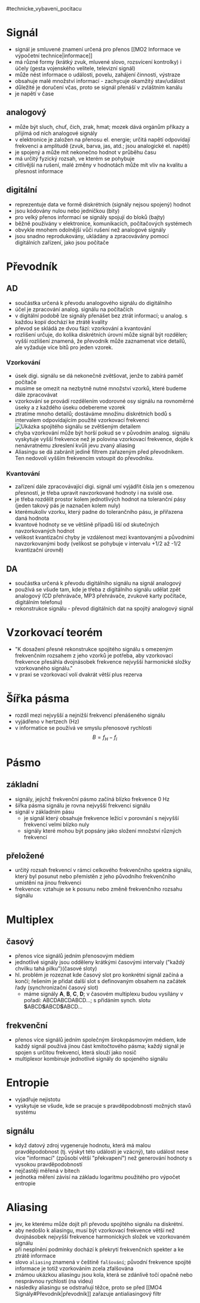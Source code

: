 #technicke_vybaveni_pocitacu
# Signál
* signál je smluvené znamení určená pro přenos [[MO2 Informace ve výpočetní technice|informace]]
* má různé formy (krátký zvuk, mluvené slovo, rozsvícení kontrolky) i účely (gesta vojenského velitele, televizní signál)
* může nést informace o události, povelu, zahájení činnosti, výstraze
* obsahuje malé množství informací - zachycuje okamžitý stav/událost
* důležité je doručení včas, proto se signál přenáší v zvláštním kanálu
* je napětí v čase
## analogový
* může být sluch, chuť, čich, zrak, hmat; mozek dává orgánům příkazy a přijímá od nich analogové signály
* v elektronice je založen na přenosu el. energie; určitá napětí odpovídají frekvenci a amplitudě (zvuk, barva, jas, atd.; jsou analogické el. napětí)
* je spojený a může mít nekonečno hodnot v průběhu času
* má určitý fyzický rozsah, ve kterém se pohybuje
* citlivější na rušení, malé změny v hodnotách může mít vliv na kvalitu a přesnost informace
## digitální
* reprezentuje data ve formě diskrétních (signály nejsou spojený) hodnot
* jsou kódovány nulou nebo jedničkou (bity)
* pro velký přenos informací se signály spojují do bloků (bajty)
* běžně používány v elektronice, komunikacích, počítačových systémech
* obvykle mnohem odolnější vůči rušení než analogové signály
* jsou snadno reprodukovány, ukládány a zpracovávány pomocí digitálních zařízení, jako jsou počítače
# Převodník
## AD
* součástka určená k převodu analogového signálu do digitálního
* účel je zpracování analog. signálu na počítačích
* v digitální podobě lze signály přenášet bez ztrát informací; u analog. s každou kopií dochází ke ztrátě kvality
* převod se skládá ze dvou fází: vzorkování a kvantování
* rozlišení určuje, do kolika diskrétních úrovní může signál být rozdělen; vyšší rozlišení znamená, že převodník může zaznamenat více detailů, ale vyžaduje více bitů pro jeden vzorek.
### Vzorkování
* úsek digi. signálu se dá nekonečně zvětšovat, jenže to zabírá paměť počítače
* musíme se omezit na nezbytně nutné množství vzorků, které budeme dále zpracovávat
* vzorkování se provádí rozdělením vodorovné osy signálu na rovnoměrné úseky a z každého úseku odebereme vzorek
* ztratíme mnoho detailů; dostáváme množinu diskrétních bodů s intervalem odpovídajícím použité vzorkovací frekvenci
![Ukázka spojitého signálu se zvětšeným detailem](https://upload.wikimedia.org/wikipedia/commons/f/f8/Spojit%C3%BD-detail.png)
* chyba vzorkování může být horší pokud se v původním analog. signálu vyskytuje vyšší frekvence než je polovina vzorkovací frekvence, dojde k nenávratnému zkreslení kvůli jevu zvaný aliasing
* Aliasingu se dá zabránit jedině filtrem zařazeným před převodníkem. Ten nedovolí vyšším frekvencím vstoupit do převodníku.
### Kvantování
* zařízení dále zpracovávající digi. signál umí vyjádřit čísla jen s omezenou přesností, je třeba upravit navzorkované hodnoty i na svislé ose.
* je třeba rozdělit prostor kolem jednotlivých hodnot na toleranční pásy (jeden takový pás je naznačen kolem nuly)
* kterémukoliv vzorku, který padne do tolerančního pásu, je přiřazena daná hodnota
* kvantové hodnoty se ve většině případů liší od skutečných navzorkovaných hodnot
* velikost kvantizační chyby je vzdálenost mezi kvantovanými a původními navzorkovanými body (velikost se pohybuje v intervalu +1/2 až -1/2 kvantizační úrovně)
## DA
* součástka určená k převodu digitálního signálu na signál analogový
* používá se všude tam, kde je třeba z digitálního signálu udělat zpět analogový (CD přehrávače, MP3 přehrávače, zvukové karty počítače, digitálním telefonu)
* rekonstrukce signálu - převod digitálních dat na spojitý analogový signál
# Vzorkovací teorém
* "K dosažení přesné rekonstrukce spojitého signálu s omezeným frekvenčním rozsahem z jeho vzorků je potřeba, aby vzorkovací frekvence přesáhla dvojnásobek frekvence nejvyšší harmonické složky vzorkovaného signálu."
* v praxi se vzorkovací volí dvakrát větší plus rezerva
# Šířka pásma
* rozdíl mezi nejvyšší a nejnižší frekvencí přenášeného signálu
* vyjádřeno v hertzech (Hz)
* v informatice se používá ve smyslu přenosové rychlosti
$$ B = f_{H}-f_{l}$$
# Pásmo
## základní
* signály, jejichž frekvenční pásmo začíná blízko frekvence 0 Hz
* šířka pásma signálu je rovna nejvyšší frekvenci signálu 
* signál v základním pásu
	* je signál který obsahuje frekvence ležící v porovnání s nejvyšší frekvencí velmi blízko nuly
	* signály které mohou být popsány jako složení množství různých frekvencí
## přeložené
* určitý rozsah frekvencí v rámci celkového frekvenčního spektra signálu, který byl posunut nebo přemístěn z jeho původního frekvenčního umístění na jinou frekvenci
* frekvence: vztahuje se k posunu nebo změně frekvenčního rozsahu signálu
# Multiplex
## časový
* přenos více signálů jedním přenosovým médiem
* jednotlivé signály jsou odděleny krátkými časovými intervaly ("každý chvilku tahá pilku")(časové sloty)
* hl. problém je rozeznat kde časový slot pro konkrétní signál začíná a končí; řešením je přidat další slot s definovaným obsahem na začátek řady (synchronizační časový slot)
	* máme signály **A**, **B**, **C**, **D**; v časovém multiplexu budou vysílány v pořadí: ABCDABCDABCD...; s přidáním synch. slotu **S**ABCD**S**ABCD**S**ABCD...
## frekvenční
* přenos více signálů jedním společným širokopásmovým médiem, kde každý signál používá jinou část kmitočtového pásma; každý signál je spojen s určitou frekvencí, která slouží jako nosič
* multiplexor kombinuje jednotlivé signály do spojeného signálu
# Entropie
* vyjadřuje nejistotu
* vyskytuje se všude, kde se pracuje s pravděpodobností možných stavů systému
## signálu
* když datový zdroj vygeneruje hodnotu, která má malou pravděpodobnost (tj. výskyt této události je vzácný), tato událost nese více "informací" (způsobí větší "překvapení") než generování hodnoty s vysokou pravděpodobností
* nejčastěji měřená v bitech
* jednotka měření závisí na základu logaritmu použitého pro výpočet entropie
# Aliasing
* jev, ke kterému může dojít při převodu spojitého signálu na diskrétní.
* aby nedošlo k aliasingu, musí být vzorkovací frekvence větší než dvojnásobek nejvyšší frekvence harmonických složek ve vzorkovaném signálu
* při nesplnění podmínky dochází k překrytí frekvenčních spekter a ke ztrátě informace
* slovo `aliasing` znamená v češtině `falšování`; původní frekvence spojité informace je totiž vzorkováním zcela zfalšována
* známou ukázkou aliasingu jsou kola, která se zdánlivě točí opačně nebo nesprávnou rychlostí (na videu)
* následky aliasingu se odstraňují těžce, proto se před [[MO4 Signály#Převodník|převodník]] zařazuje antialiasingový filtr